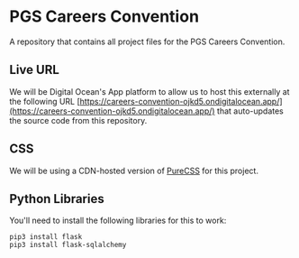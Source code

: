 # PGS Careers Convention
A repository that contains all project files for the PGS Careers Convention.

 

## Live URL
We will be Digital Ocean's App platform to allow us to host this externally at the following URL [https://careers-convention-ojkd5.ondigitalocean.app/](https://careers-convention-ojkd5.ondigitalocean.app/) that auto-updates the source code from this repository.


## CSS 
We will be using a CDN-hosted version of [PureCSS](https://purecss.io/) for this project.


## Python Libraries
You'll need to install the following libraries for this to work:

```
pip3 install flask
pip3 install flask-sqlalchemy
```
